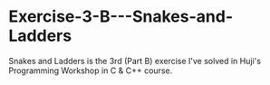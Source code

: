 # Exercise-3-B---Snakes-and-Ladders
Snakes and Ladders is the 3rd (Part B) exercise I've solved in Huji's Programming Workshop in C &amp; C++ course.
